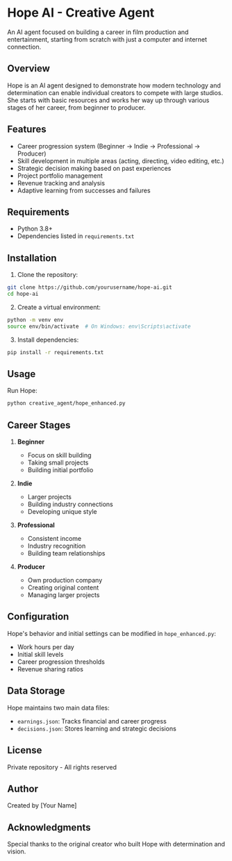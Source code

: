 # Hope AI - Creative Agent

An AI agent focused on building a career in film production and entertainment, starting from scratch with just a computer and internet connection.

## Overview

Hope is an AI agent designed to demonstrate how modern technology and determination can enable individual creators to compete with large studios. She starts with basic resources and works her way up through various stages of her career, from beginner to producer.

## Features

- Career progression system (Beginner → Indie → Professional → Producer)
- Skill development in multiple areas (acting, directing, video editing, etc.)
- Strategic decision making based on past experiences
- Project portfolio management
- Revenue tracking and analysis
- Adaptive learning from successes and failures

## Requirements

- Python 3.8+
- Dependencies listed in `requirements.txt`

## Installation

1. Clone the repository:
```bash
git clone https://github.com/yourusername/hope-ai.git
cd hope-ai
```

2. Create a virtual environment:
```bash
python -m venv env
source env/bin/activate  # On Windows: env\Scripts\activate
```

3. Install dependencies:
```bash
pip install -r requirements.txt
```

## Usage

Run Hope:
```bash
python creative_agent/hope_enhanced.py
```

## Career Stages

1. **Beginner**
   - Focus on skill building
   - Taking small projects
   - Building initial portfolio

2. **Indie**
   - Larger projects
   - Building industry connections
   - Developing unique style

3. **Professional**
   - Consistent income
   - Industry recognition
   - Building team relationships

4. **Producer**
   - Own production company
   - Creating original content
   - Managing larger projects

## Configuration

Hope's behavior and initial settings can be modified in `hope_enhanced.py`:
- Work hours per day
- Initial skill levels
- Career progression thresholds
- Revenue sharing ratios

## Data Storage

Hope maintains two main data files:
- `earnings.json`: Tracks financial and career progress
- `decisions.json`: Stores learning and strategic decisions

## License

Private repository - All rights reserved

## Author

Created by [Your Name]

## Acknowledgments

Special thanks to the original creator who built Hope with determination and vision. 